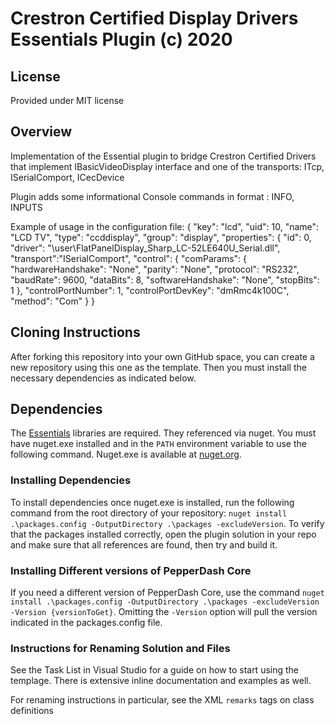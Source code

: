 # Crestron Certified Display Drivers Essentials Plugin (c) 2020

## License

Provided under MIT license

## Overview

Implementation of the Essential plugin to bridge Crestron Certified Drivers that implement IBasicVideoDisplay interface and one of the transports: ITcp, ISerialComport, ICecDevice

Plugin adds some informational Console commands in format <key><command>: INFO, INPUTS

Example of usage in the configuration file:
      {
        "key": "lcd",
        "uid": 10,
        "name": "LCD TV",
        "type": "ccddisplay",
        "group": "display",
        "properties": {
          "id": 0,
          "driver": "\\user\\FlatPanelDisplay_Sharp_LC-52LE640U_Serial.dll",
          "transport":"ISerialComport", 
          "control": {
            "comParams": {
              "hardwareHandshake": "None",
              "parity": "None",
              "protocol": "RS232",
              "baudRate": 9600,
              "dataBits": 8,
              "softwareHandshake": "None",
              "stopBits": 1
            },
            "controlPortNumber": 1,
            "controlPortDevKey": "dmRmc4k100C",
            "method": "Com"
          }
        }

## Cloning Instructions

After forking this repository into your own GitHub space, you can create a new repository using this one as the template.  Then you must install the necessary dependencies as indicated below.

## Dependencies

The [Essentials](https://github.com/PepperDash/Essentials) libraries are required. They referenced via nuget. You must have nuget.exe installed and in the `PATH` environment variable to use the following command. Nuget.exe is available at [nuget.org](https://dist.nuget.org/win-x86-commandline/latest/nuget.exe).

### Installing Dependencies

To install dependencies once nuget.exe is installed, run the following command from the root directory of your repository:
`nuget install .\packages.config -OutputDirectory .\packages -excludeVersion`.
To verify that the packages installed correctly, open the plugin solution in your repo and make sure that all references are found, then try and build it.

### Installing Different versions of PepperDash Core

If you need a different version of PepperDash Core, use the command `nuget install .\packages.config -OutputDirectory .\packages -excludeVersion -Version {versionToGet}`. Omitting the `-Version` option will pull the version indicated in the packages.config file.

### Instructions for Renaming Solution and Files

See the Task List in Visual Studio for a guide on how to start using the templage.  There is extensive inline documentation and examples as well.

For renaming instructions in particular, see the XML `remarks` tags on class definitions
